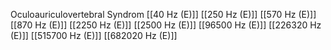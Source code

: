 Oculoauriculovertebral Syndrom
[[40 Hz (E)]]
[[250 Hz (E)]]
[[570 Hz (E)]]
[[870 Hz (E)]]
[[2250 Hz (E)]]
[[2500 Hz (E)]]
[[96500 Hz (E)]]
[[226320 Hz (E)]]
[[515700 Hz (E)]]
[[682020 Hz (E)]]